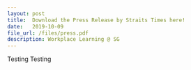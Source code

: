 ```yaml
---
layout: post
title:  Download the Press Release by Straits Times here!
date:   2019-10-09
file_url: /files/press.pdf
description: Workplace Learning @ SG
---
```



Testing Testing
